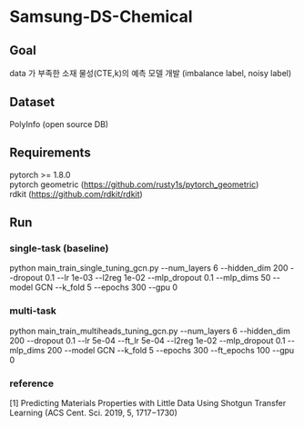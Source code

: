 # Samsung-DS-Chemical
## Goal
data 가 부족한 소재 물성(CTE,k)의 예측 모델 개발 (imbalance label, noisy label) 

## Dataset 
PolyInfo (open source DB) 

## Requirements
pytorch >= 1.8.0 \
pytorch geometric (https://github.com/rusty1s/pytorch_geometric) \
rdkit (https://github.com/rdkit/rdkit)

## Run
### single-task (baseline)
python main_train_single_tuning_gcn.py --num_layers 6 --hidden_dim 200 --dropout 0.1 --lr 1e-03 --l2reg 1e-02 --mlp_dropout 0.1 --mlp_dims 50 --model GCN --k_fold 5 --epochs 300 --gpu 0

### multi-task
python main_train_multiheads_tuning_gcn.py --num_layers 6 --hidden_dim 200 --dropout 0.1 --lr 5e-04 --ft_lr 5e-04 --l2reg 1e-02 --mlp_dropout 0.1 --mlp_dims 200 --model GCN --k_fold 5 --epochs 300 --ft_epochs 100 --gpu 0

### reference 
[1] Predicting Materials Properties with Little Data Using Shotgun Transfer Learning (ACS Cent. Sci. 2019, 5, 1717−1730)
